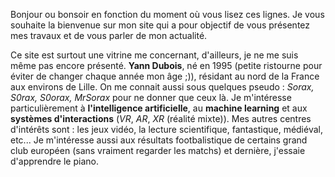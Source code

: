Bonjour ou bonsoir en fonction du moment où vous lisez ces lignes. Je vous souhaite la bienvenue sur mon site qui a pour objectif de vous présentez mes travaux et de vous parler de mon actualité.

Ce site est surtout une vitrine me concernant, d'ailleurs, je ne me suis même pas encore présenté. **Yann Dubois**, né en 1995 (petite ristourne pour éviter de changer chaque année mon âge ;)), résidant au nord de la France aux environs de Lille. On me connait aussi sous quelques pseudo : *Sorax, S0rax, S0orax, MrSorax* pour ne donner que ceux là. Je m'intéresse particulièrement à **l'intelligence artificielle**, au **machine learning** et aux **systèmes d'interactions** (*VR*, *AR*, *XR* (réalité mixte)). Mes autres centres d'intérêts sont : les jeux vidéo, la lecture scientifique, fantastique, médiéval, etc... Je m'intéresse aussi aux résultats footbalistique de certains grand club européen (sans vraiment regarder les matchs) et dernière, j'essaie d'apprendre le piano.